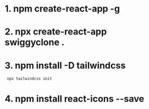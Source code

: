 # 1. npm create-react-app -g

# 2. npx create-react-app swiggyclone .

# 3. npm install -D tailwindcss
     npx tailwindcss init

# 4. npm install react-icons --save